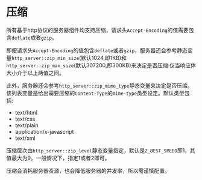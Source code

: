 # 压缩

所有基于http协议的服务器组件均支持压缩，请求头`Accept-Encoding`的值需要包含`deflate`或者`gzip`。

即便请求头`Accept-Encoding`的值包含`deflate`或者`gzip`，服务器还会参考静态变量`http_server::zip_min_size`(默认1024,即1KB)和`http_server::zip_max_size`(默认307200,即300KB)来决定是否压缩:仅当响应体大小介于以上两值之间。

此外，服务器还会参考`http_server::zip_mime_type`静态变量来决定是否压缩。该列表变量是给出需要压缩的`Content-Type`的`mime-type`类型设定。默认类型包括:
- text/html
- text/css
- text/plain
- application/x-javascript
- text/xml

压缩层次由`http_server::zip_level`静态变量指定，默认是`Z_BEST_SPEED`即1，其值最大为9。一般情况下，指定1或者2即可。

压缩会消耗服务器资源，也会降低服务器的并发率，所以需谨慎配置。